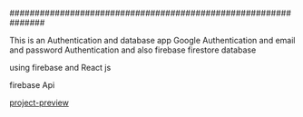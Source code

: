 ###############################################################

This is an Authentication and database app  Google Authentication and email and password Authentication and also firebase firestore database

using firebase and React js     

firebase Api

[project-preview](https://firebase-cs.herokuapp.com/)
